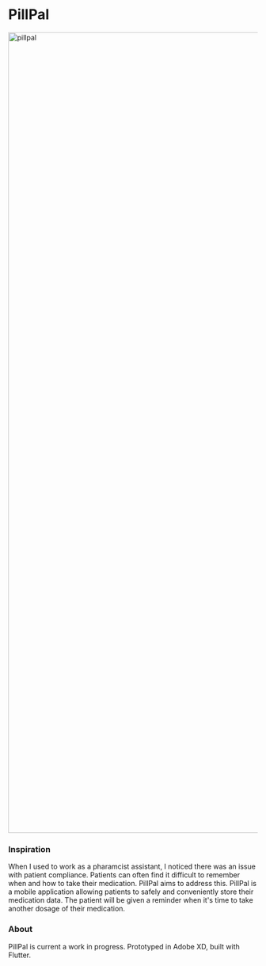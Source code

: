 # PillPal

<img width="1618" alt="pillpal" src="https://user-images.githubusercontent.com/53550033/71315133-3122ac80-2424-11ea-92f0-024b57f1d5f3.png">

### Inspiration
When I used to work as a pharamcist assistant, I noticed there was an issue with patient compliance. Patients can often find it difficult to remember when and how to take their medication. PillPal aims to address this. PillPal is a mobile application allowing patients to  safely and conveniently store their medication data. The patient will be given a reminder when it's time to take another dosage of their medication.

### About
PillPal is current a work in progress. Prototyped in Adobe XD, built with Flutter.
